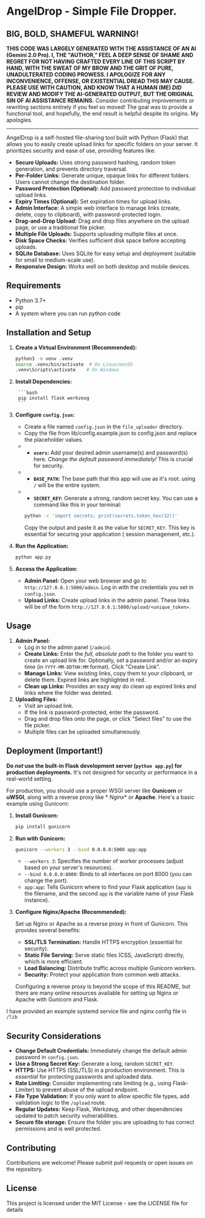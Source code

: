 # AngelDrop - Simple File Dropper.

## BIG, BOLD, SHAMEFUL WARNING!

**THIS CODE WAS LARGELY GENERATED WITH THE ASSISTANCE OF AN AI (Gemini 2.0 Pro). I, THE "AUTHOR," FEEL A DEEP SENSE OF
SHAME AND REGRET FOR NOT HAVING CRAFTED EVERY LINE OF THIS SCRIPT BY HAND, WITH THE SWEAT OF MY BROW AND THE GRIT OF
PURE, UNADULTERATED CODING PROWESS. I APOLOGIZE FOR ANY INCONVENIENCE, OFFENSE, OR EXISTENTIAL DREAD THIS MAY CAUSE.
PLEASE USE WITH CAUTION, AND KNOW THAT A HUMAN (ME) *DID* REVIEW AND MODIFY THE AI-GENERATED OUTPUT, BUT THE ORIGINAL
SIN OF AI ASSISTANCE REMAINS.**  Consider contributing improvements or rewriting sections entirely if you feel so moved!
The goal was to provide a functional tool, and hopefully, the end result is helpful despite its origins. My apologies.

---
AngelDrop is a self-hosted file-sharing tool built with Python (Flask) that allows you to easily create upload links for
specific folders on your server. It prioritizes security and ease of use, providing features like:

* **Secure Uploads:**  Uses strong password hashing, random token generation, and prevents directory traversal.
* **Per-Folder Links:**  Generate unique, opaque links for different folders. Users cannot change the destination
  folder.
* **Password Protection (Optional):**  Add password protection to individual upload links.
* **Expiry Times (Optional):** Set expiration times for upload links.
* **Admin Interface:** A simple web interface to manage links (create, delete, copy to clipboard), with
  password-protected login.
* **Drag-and-Drop Upload:**  Drag and drop files anywhere on the upload page, or use a traditional file picker.
* **Multiple File Uploads:**  Supports uploading multiple files at once.
* **Disk Space Checks:**  Verifies sufficient disk space before accepting uploads.
* **SQLite Database:** Uses SQLite for easy setup and deployment (suitable for small to medium-scale use).
* **Responsive Design:** Works well on both desktop and mobile devices.

## Requirements

* Python 3.7+
* pip
* A system where you can run python code

## Installation and Setup

1. **Create a Virtual Environment (Recommended):**

    ```bash
    python3 -m venv .venv
    source .venv/bin/activate  # On Linux/macOS
    .venv\Scripts\activate    # On Windows
    ```

2. **Install Dependencies:**

        ```bash
        pip install flask werkzeug
        ```

3. **Configure `config.json`:**

    * Create a file named `config.json` in the `file_uploader` directory.
    * Copy the file from lib/config.example.json to config.json and replace the placeholder values.

    - - **`users`:**  Add your desired admin username(s) and password(s) here.  *Change the default password immediately!*
      This is crucial for security.
   - - **`BASE_PATH`:** The base path that this app will use as it's root. using `/` will be the entire system.
   - - **`SECRET_KEY`:** Generate a strong, random secret key. You can use a command like this in your terminal:

      ```bash
      python -c 'import secrets; print(secrets.token_hex(32))'
      ```

      Copy the output and paste it as the value for `SECRET_KEY`. This key is essential for securing your application (
      session management, etc.).

4. **Run the Application:**

    ```bash
    python app.py
    ```

5. **Access the Application:**

    * **Admin Panel:** Open your web browser and go to `http://127.0.0.1:5000/admin`. Log in with the credentials you
      set in `config.json`.
    * **Upload Links:** Create upload links in the admin panel. These links will be of the form
      `http://127.0.0.1:5000/upload/<unique_token>`.

## Usage

1. **Admin Panel:**
    * Log in to the admin panel (`/admin`).
    * **Create Links:** Enter the *full, absolute path* to the folder you want to create an upload link for. Optionally,
      set a password and/or an expiry time (in `YYYY-MM-DDTHH:MM` format). Click "Create Link".
    * **Manage Links:**  View existing links, copy them to your clipboard, or delete them. Expired links are highlighted
      in red.
    * **Clean up Links:** Provides an eazy way do clean up expired links and links where the folder was deleted.
2. **Uploading Files:**
    * Visit an upload link.
    * If the link is password-protected, enter the password.
    * Drag and drop files onto the page, or click "Select files" to use the file picker.
    * Multiple files can be uploaded simultaneously.

## Deployment (Important!)

**Do *not* use the built-in Flask development server (`python app.py`) for production deployments.** It's not designed
for security or performance in a real-world setting.

For production, you should use a proper WSGI server like **Gunicorn** or **uWSGI**, along with a reverse proxy like *
*Nginx** or **Apache**. Here's a basic example using Gunicorn:

1. **Install Gunicorn:**

   ```bash
   pip install gunicorn
   ```

2. **Run with Gunicorn:**

   ```bash
   gunicorn --workers 3 --bind 0.0.0.0:5000 app:app
   ```

    * `--workers 3`:  Specifies the number of worker processes (adjust based on your server's resources).
    * `--bind 0.0.0.0:8000`:  Binds to all interfaces on port 8000 (you can change the port).
    * `app:app`:  Tells Gunicorn where to find your Flask application (`app` is the filename, and the second `app` is
      the variable name of your Flask instance).

3. **Configure Nginx/Apache (Recommended):**

   Set up Nginx or Apache as a reverse proxy in front of Gunicorn. This provides several benefits:

    * **SSL/TLS Termination:** Handle HTTPS encryption (essential for security).
    * **Static File Serving:** Serve static files (CSS, JavaScript) directly, which is more efficient.
    * **Load Balancing:**  Distribute traffic across multiple Gunicorn workers.
    * **Security:**  Protect your application from common web attacks.

   Configuring a reverse proxy is beyond the scope of this README, but there are many online resources available for
   setting up Nginx or Apache with Gunicorn and Flask.

I have provided an example systemd service file and nginx config file in `/lib`

## Security Considerations

* **Change Default Credentials:**  Immediately change the default admin password in `config.json`.
* **Use a Strong Secret Key:** Generate a long, random `SECRET_KEY`.
* **HTTPS:**  Use HTTPS (SSL/TLS) in a production environment. This is *essential* for protecting passwords and uploaded
  data.
* **Rate Limiting:**  Consider implementing rate limiting (e.g., using Flask-Limiter) to prevent abuse of the upload
  endpoint.
* **File Type Validation:**  If you only want to allow specific file types, add validation logic to the `/upload` route.
* **Regular Updates:**  Keep Flask, Werkzeug, and other dependencies updated to patch security vulnerabilities.
* **Secure file storage:** Ensure the folder you are uploading to has correct permissions and is well protected.

## Contributing

Contributions are welcome! Please submit pull requests or open issues on the repository.

## License

This project is licensed under the MIT License - see the LICENSE file for details
